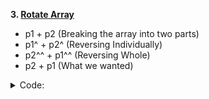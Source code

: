 **3. [Rotate Array](https://leetcode.com/explore/interview/card/top-interview-questions-easy/92/array/646/)**

- p1 + p2 (Breaking the array into two parts)
- p1^ + p2^ (Reversing Individually)
- p2^^ + p1^^ (Reversing Whole)
- p2 + p1 (What we wanted)

<details><summary>Code:</summary>

```cpp
class Solution {
public:
    void rotate(vector<int>& arr, int k) {
        k = k%arr.size();

        reverse(arr.begin(), arr.end() - k);
        reverse(arr.end() - k, arr.end());
        reverse(arr.begin(), arr.end());
    }

};

```

</details>
